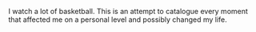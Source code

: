 I watch a lot of basketball. This is an attempt to catalogue every moment that affected me on a personal level and possibly changed my life. 